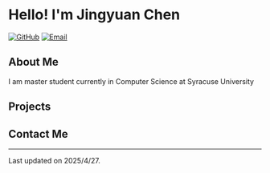 # Hello! I'm Jingyuan Chen

[![GitHub](https://img.shields.io/github/followers/your_username?style=social)](https://github.com/jchen3031)
[![Email](https://img.shields.io/badge/Email-your_email@example.com-blue)](mailto:jchen357@syr.edu)

## About Me

I am master student currently in Computer Science at Syracuse University

## Projects

## Contact Me


---

Last updated on 2025/4/27.
